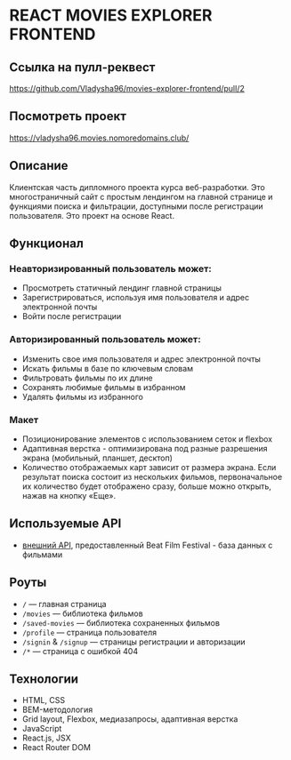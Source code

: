 # REACT MOVIES EXPLORER FRONTEND

## Ссылка на пулл-реквест

<https://github.com/Vladysha96/movies-explorer-frontend/pull/2>

## Посмотреть проект

<https://vladysha96.movies.nomoredomains.club/>

## Описание

Клиентская часть дипломного проекта курса веб-разработки. Это многостраничный сайт с простым лендингом на главной странице и функциями поиска и фильтрации, доступными после регистрации пользователя. Это проект на основе React.

## Функционал

### Неавторизированный пользователь может:

- Просмотреть статичный лендинг главной страницы
- Зарегистрироваться, используя имя пользователя и адрес электронной почты
- Войти после регистрации

### Авторизированный пользователь может:

- Изменить свое имя пользователя и адрес электронной почты
- Искать фильмы в базе по ключевым словам
- Фильтровать фильмы по их длине
- Сохранять любимые фильмы в избранном
- Удалять фильмы из избранного

### Макет

- Позиционирование элементов с использованием сеток и flexbox
- Адаптивная верстка - оптимизирована под разные разрешения экрана (мобильный, планшет, десктоп)
- Количество отображаемых карт зависит от размера экрана. Если результат поиска состоит из нескольких фильмов, первоначальное их количество будет отображено сразу, больше можно открыть, нажав на кнопку «Еще».

## Используемые API

- [внешний API](https://api.nomoreparties.co/beatfilm-movies), предоставленный Beat Film Festival - база данных с фильмами

## Роуты

- `/` — главная страница
- `/movies` — библиотека фильмов
- `/saved-movies` — библиотека сохраненных фильмов
- `/profile` — страница пользователя
- `/signin` & `/signup` — страницы регистрации и авторизации
- `/*` — страница с ошибкой 404

## Технологии

- HTML, CSS
- BEM-методология
- Grid layout, Flexbox, медиазапросы, адаптивная верстка
- JavaScript
- React.js, JSX
- React Router DOM
